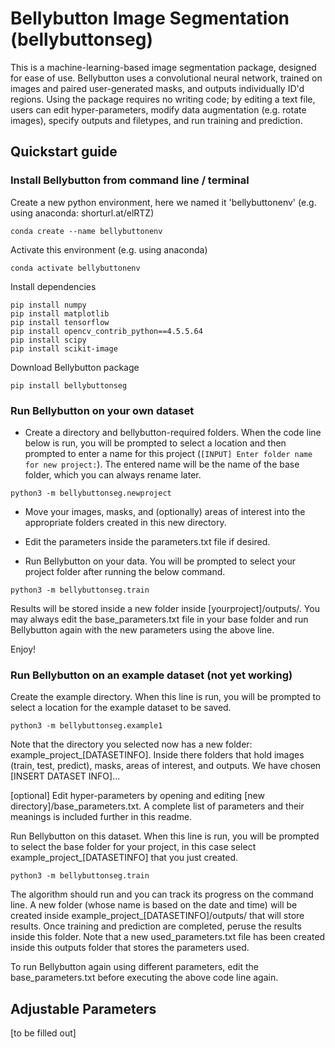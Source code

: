 # Bellybutton Image Segmentation (bellybuttonseg)

This is a machine-learning-based image segmentation package, designed for ease of use.
Bellybutton uses a convolutional neural network, trained on images and paired user-generated masks, and outputs individually ID'd regions.
Using the package requires no writing code; by editing a text file, users can edit hyper-parameters, modify data augmentation (e.g. rotate images), specify outputs and filetypes, and run training and prediction.


## Quickstart guide

### Install Bellybutton from command line / terminal

Create a new python environment, here we named it 'bellybuttonenv' (e.g. using anaconda: shorturl.at/elRTZ)
 
```
conda create --name bellybuttonenv
```

Activate this environment (e.g. using anaconda)
 
```
conda activate bellybuttonenv
```

Install dependencies
```
pip install numpy
pip install matplotlib
pip install tensorflow
pip install opencv_contrib_python==4.5.5.64
pip install scipy
pip install scikit-image 
```

Download Bellybutton package 
```
pip install bellybuttonseg
```
### Run Bellybutton on your own dataset

- Create a directory and bellybutton-required folders. When the code line below is run, you will be prompted to select a location and then prompted to enter a name for this project (`[INPUT] Enter folder name for new project:`). The entered name will be the name of the base folder, which you can always rename later.

```
python3 -m bellybuttonseg.newproject
```

 - Move your images, masks, and (optionally) areas of interest into the appropriate folders created in this new directory.

 - Edit the parameters inside the parameters.txt file if desired.

 - Run Bellybutton on your data. You will be prompted to select your project folder after running the below command.

```
python3 -m bellybuttonseg.train
```

Results will be stored inside a new folder inside [yourproject]/outputs/. You may always edit the base_parameters.txt file in your base folder and run Bellybutton again with the new parameters using the above line.

Enjoy!




### Run Bellybutton on an example dataset (not yet working)


Create the example directory. When this line is run, you will be prompted to select a location for the example dataset to be saved.

```
python3 -m bellybuttonseg.example1
```

Note that the directory you selected now has a new folder: example_project_[DATASETINFO]. Inside there folders that hold images (train, test, predict), masks, areas of interest, and outputs. We have chosen [INSERT DATASET INFO]...

[optional] Edit hyper-parameters by opening and editing [new directory]/base_parameters.txt. A complete list of parameters and their meanings is included further in this readme. 

Run Bellybutton on this dataset. When this line is run, you will be prompted to select the base folder for your project, in this case select example_project_[DATASETINFO] that you just created.

```
python3 -m bellybuttonseg.train
```

The algorithm should run and you can track its progress on the command line. A new folder (whose name is based on the date and time) will be created inside example_project_[DATASETINFO]/outputs/ that will store results. Once training and prediction are completed, peruse the results inside this folder. Note that a new used_parameters.txt file has been created inside this outputs folder that stores the parameters used.

To run Bellybutton again using different parameters, edit the base_parameters.txt before executing the above code line again.



## Adjustable Parameters

[to be filled out]




